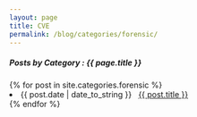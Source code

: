 ```yaml
---
layout: page
title: CVE
permalink: /blog/categories/forensic/
---
```


<h5> Posts by Category : {{ page.title }} </h5>

<div class="card">
{% for post in site.categories.forensic %}
 <li class="category-posts"><span>{{ post.date | date_to_string }}</span> &nbsp; <a href="{{ post.url }}">{{ post.title }}</a></li>
{% endfor %}
</div>
